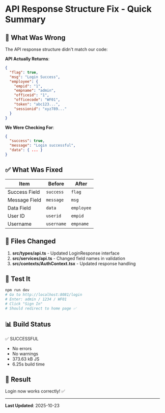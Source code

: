 # API Response Structure Fix - Quick Summary

## 🎯 What Was Wrong

The API response structure didn't match our code:

**API Actually Returns**:
```json
{
  "flag": true,
  "msg": "Login Success",
  "employee": {
    "empid": "1",
    "empname": "admin",
    "officeid": "1",
    "officecode": "WF01",
    "token": "abc123...",
    "sessionid": "xyz789..."
  }
}
```

**We Were Checking For**:
```json
{
  "success": true,
  "message": "Login successful",
  "data": { ... }
}
```

## ✅ What Was Fixed

| Item | Before | After |
|------|--------|-------|
| Success Field | `success` | `flag` |
| Message Field | `message` | `msg` |
| Data Field | `data` | `employee` |
| User ID | `userid` | `empid` |
| Username | `username` | `empname` |

## 📝 Files Changed

1. **src/types/api.ts** - Updated LoginResponse interface
2. **src/services/api.ts** - Changed field names in validation
3. **src/contexts/AuthContext.tsx** - Updated response handling

## 🧪 Test It

```bash
npm run dev
# Go to http://localhost:8081/login
# Enter: admin / 1234 / WF01
# Click "Sign In"
# Should redirect to home page ✅
```

## 📊 Build Status

✅ SUCCESSFUL
- No errors
- No warnings
- 373.63 kB JS
- 6.25s build time

## 🎉 Result

Login now works correctly! ✅

---

**Last Updated**: 2025-10-23

